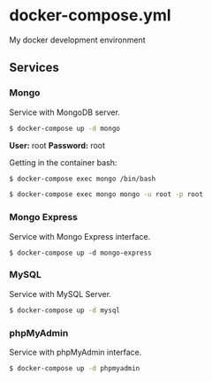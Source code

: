 # docker-compose.yml

My docker development environment

## Services

### Mongo

Service with MongoDB server.

```bash
$ docker-compose up -d mongo
```

**User:** root
**Password:** root

Getting in the container bash:

```bash
$ docker-compose exec mongo /bin/bash
```

```bash
$ docker-compose exec mongo mongo -u root -p root
```

### Mongo Express

Service with Mongo Express interface.

```
$ docker-compose up -d mongo-express
```

### MySQL

Service with MySQL Server.

```bash
$ docker-compose up -d mysql
```

### phpMyAdmin

Service with phpMyAdmin interface.

```bash
$ docker-compose up -d phpmyadmin
```
